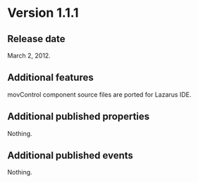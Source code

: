 # Version 1.1.1 #

## Release date ##
March 2, 2012.
## Additional features ##
movControl component source files are ported for Lazarus IDE.
## Additional published properties ##
Nothing.
## Additional published events ##
Nothing.
